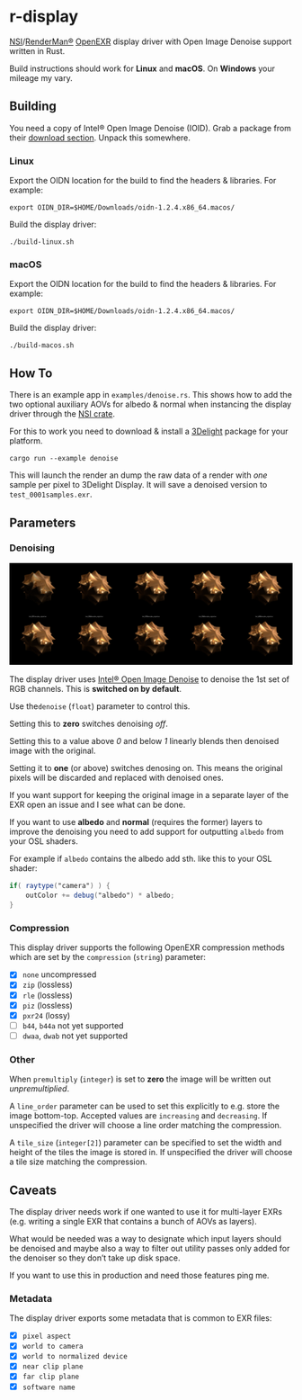 # r-display

[NSI](https://nsi.readthedocs.io/)/[RenderMan®](https://renderman.pixar.com/)
[OpenEXR](http://www.openexr.com/) display driver with Open Image Denoise support written in Rust.

Build instructions should work for **Linux** and **macOS**. On **Windows** your
mileage my vary.

## Building

You need a copy of Intel® Open Image Denoise (IOID). Grab a package from
their [download section](https://www.openimagedenoise.org/downloads.html).
Unpack this somewhere.

### Linux

Export the OIDN location for the build to find the headers & libraries. For
example:
```
export OIDN_DIR=$HOME/Downloads/oidn-1.2.4.x86_64.macos/
```

Build the display driver:
```shell
./build-linux.sh
```

### macOS

Export the OIDN location for the build to find the headers & libraries. For
example:
```
export OIDN_DIR=$HOME/Downloads/oidn-1.2.4.x86_64.macos/
```

Build the display driver:
```shell
./build-macos.sh
```

## How To

There is an example app in `examples/denoise.rs`. This shows how to add the two
optional auxiliary AOVs for albedo & normal when instancing the display driver
through the [NSI crate](https://crates.io/crates/nsi).

For this to work you need to download & install a
[3Delight](https://www.3delight.com/) package for your platform.

```shell
cargo run --example denoise
```

This will launch the render an dump the raw data of a render with *one* sample
per pixel to 3Delight Display. It will save a denoised version to
`test_0001samples.exr`.

## Parameters

### Denoising

![Comparispon of denoising results|ɴsɪ](test.jpg)

The display driver uses [Intel® Open Image Denoise](https://www.openimagedenoise.org/)
to denoise the 1st set of RGB channels. This is **switched on by default**.

Use the`denoise` (`float`) parameter to control this.

Setting this to **zero** switches denoising *off*.

Setting this to a value above *0* and below *1* linearly blends then denoised
image with the original.

Setting it to **one** (or above) switches denosing on. This means the original
pixels will be discarded and replaced with denoised ones.

If you want support for keeping the original image in a separate layer of the
EXR open an issue and I see what can be done.

If you want to use **albedo** and **normal** (requires the former) layers to
improve the denoising you need to add support for outputting `albedo` from your
OSL shaders.

For example if `albedo` contains the albedo add sth. like this to your OSL
shader:
```glsl
if( raytype("camera") )	{
    outColor += debug("albedo") * albedo;
}
```

### Compression

This display driver supports the following OpenEXR compression methods which
are set by the `compression` (`string`) parameter:

-   [x] `none` uncompressed
-   [x] `zip` (lossless)
-   [x] `rle` (lossless)
-   [x] `piz` (lossless)
-   [x] `pxr24` (lossy)
-   [ ] `b44`, `b44a` not yet supported
-   [ ] `dwaa`, `dwab` not yet supported

### Other

When `premultiply` (`integer`) is set to **zero** the image will be written out
*unpremultiplied*.

A `line_order` parameter can be used to set this explicitly to e.g. store the
image bottom-top. Accepted values are `increasing` and `decreasing`.
If unspecified the driver will choose a line order matching the compression.

A `tile_size` (`integer[2]`) parameter can be specified to set the width and
height of the tiles the image is stored in.
If unspecified the driver will choose a tile size matching the compression.

## Caveats

The display driver needs work if one wanted to use it for multi-layer EXRs
(e.g. writing a single EXR that contains a bunch of AOVs as layers).

What would be needed was a way to designate which input layers should be
denoised and maybe also a way to filter out utility passes only added
for the denoiser so they don’t take up disk space.

If you want to use this in production and need those features ping me.

### Metadata

The display driver exports some metadata that is common to EXR files:

-   [x] `pixel aspect`
-   [x] `world to camera`
-   [x] `world to normalized device`
-   [x] `near clip plane`
-   [x] `far clip plane`
-   [x] `software name`
